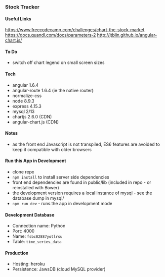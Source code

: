 ### Stock Tracker

#### Useful Links 
https://www.freecodecamp.com/challenges/chart-the-stock-market   
https://docs.quandl.com/docs/parameters-2 
http://jtblin.github.io/angular-chart.js/ 

#### To Do  
- switch off chart legend on small screen sizes


#### Tech 
- angular 1.6.4
- angular-route 1.6.4 (ie the native router)
- normalize-css 
- node 8.9.3 
- express 4.15.3
- mysql 2/13
- chartjs 2.6.0 (CDN)
- angular-chart.js (CDN) 

#### Notes 
- as the front end Javascript is not transpiled, ES6 features are avoided to keep it compatible with older browsers

#### Run this App in Development
- clone repo 
- `npm install` to install server side dependencies
- front end dependencies are found in public/lib (included in repo - or reinstalled with Bower)
- the development version requires a local instance of mysql - see the database dump in mysql/
- `npm run dev` - runs the app in development mode

#### Development Database 
- Connection name: Python 
- Port: 4000
- Name: `fsbc02887yotlrsu`
- Table: `time_series_data`

#### Production 
- Hosting: heroku 
- Persistence: JawsDB (cloud MySQL provider)

 
